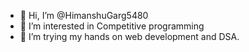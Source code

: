 - 👋 Hi, I’m @HimanshuGarg5480
- 👀 I’m interested in Competitive programming
- 🌱 I’m trying my hands on web development and DSA.
